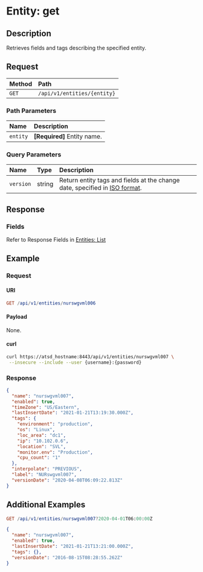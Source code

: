 # Entity: get

## Description

Retrieves fields and tags describing the specified entity.

## Request

| **Method** | **Path** |
|:---|:---|
| `GET` | `/api/v1/entities/{entity}` |

### Path Parameters

| **Name** | **Description** |
|:---|:---|
| `entity` | **[Required]** Entity name. |

### Query Parameters

|**Name**|**Type**|**Description**|
|:---|:---|:---|
| `version` |string|Return entity tags and fields at the change date, specified in [ISO format](../../../shared/date-format.md#supported-formats). |

## Response

### Fields

Refer to Response Fields in [Entities: List](list.md#fields)

## Example

### Request

#### URI

```elm
GET /api/v1/entities/nurswgvml006
```

#### Payload

None.

#### curl

```bash
curl https://atsd_hostname:8443/api/v1/entities/nurswgvml007 \
 --insecure --include --user {username}:{password}
```

### Response

```json
{
  "name": "nurswgvml007",
  "enabled": true,
  "timeZone": "US/Eastern",
  "lastInsertDate": "2021-01-21T13:19:30.000Z",
  "tags": {
    "environment": "production",
    "os": "Linux",
    "loc_area": "dc1",
    "ip": "10.102.0.6",
    "location": "SVL",
    "monitor.env": "Production",
    "cpu_count": "1"
  },
  "interpolate": "PREVIOUS",
  "label": "NURswgvml007",
  "versionDate": "2020-04-08T06:09:22.813Z"
}
```

## Additional Examples

```elm
GET /api/v1/entities/nurswgvml007?2020-04-01T06:00:00Z
```

```json
{
  "name": "nurswgvml007",
  "enabled": true,
  "lastInsertDate": "2021-01-21T13:21:00.000Z",
  "tags": {},
  "versionDate": "2016-08-15T08:28:55.262Z"
}
```
